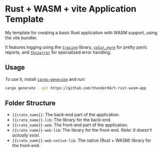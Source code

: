 # Rust + WASM + vite Application Template

My template for creating a basic Rust application with WASM support, using the vite bundler.

It features logging using the [`tracing`](https://crates.io/crates/tracing) library,
[`color_eyre`](https://crates.io/crates/color_eyre) for pretty panic reports,
and [`thiserror`](https://crates.io/crates/thiserror) for specialized error handling.

## Usage

To use it, install [`cargo-generate`](https://cargo-generate.github.io/cargo-generate/installation.html)
and run:

```sh
cargo generate --git https://github.com/thunder04/t-rust-wasm-app
```

## Folder Structure

- `{{crate_name}}`: The back-end part of the application.
- `{{crate_name}}-lib`: The library for the back-end.
- `{{crate_name}}-web`: The front-end part of the application.
- `{{crate_name}}-web-lib`: The library for the front-end. *Note: It doesn't actually exist.*
- `{{crate_name}}-web-native-lib`: The native (Rust + WASM) library for the front-end.
